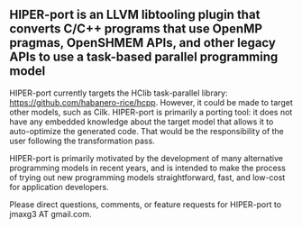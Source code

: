 ## HIPER-port is an LLVM libtooling plugin that converts C/C++ programs that use OpenMP pragmas, OpenSHMEM APIs, and other legacy APIs to use a task-based parallel programming model

HIPER-port currently targets the HClib task-parallel library:
https://github.com/habanero-rice/hcpp. However, it could be made to target other
models, such as Cilk. HIPER-port is primarily a porting tool: it does not have any
embedded knowledge about the target model that allows it to auto-optimize the
generated code. That would be the responsibility of the user following the
transformation pass.

HIPER-port is primarily motivated by the development of many alternative
programming models in recent years, and is intended to make the process of
trying out new programming models straightforward, fast, and low-cost for
application developers.

Please direct questions, comments, or feature requests for HIPER-port to
jmaxg3 AT gmail.com.
